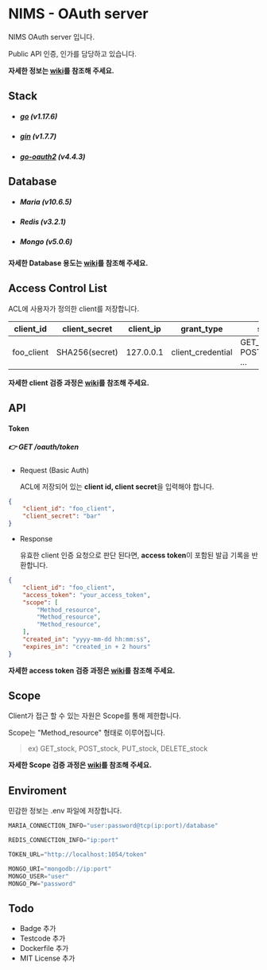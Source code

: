 # NIMS - OAuth server

NIMS OAuth server 입니다.

Public API 인증, 인가를 담당하고 있습니다.

**자세한 정보는 [wiki](https://gitlab.gabia.com/infradev/infradev-practice/-/wikis/NIMS-Core-Process-(OAuth))를 참조해 주세요.**

## Stack

- ##### [go](https://github.com/golang/go) (v1.17.6)

- ##### [gin](https://github.com/gin-gonic/gin) (v1.7.7)

- ##### [go-oauth2](https://github.com/go-oauth2/oauth2) (v4.4.3)

## Database

- ##### Maria (v10.6.5)

- ##### Redis (v3.2.1)

- ##### Mongo (v5.0.6)

**자세한 Database 용도는 [wiki](https://gitlab.gabia.com/infradev/infradev-practice/-/wikis/NIMS-Core-Process-(OAuth))를 참조해 주세요.**

## Access Control List

ACL에 사용자가 정의한 client를 저장합니다.

| client_id  | client_secret  | client_ip | grant_type        | scope                          |
| ---------- | -------------- | --------- | ----------------- | ------------------------------ |
| foo_client | SHA256(secret) | 127.0.0.1 | client_credential | GET_resource POST_resource ... |

**자세한 client 검증 과정은 [wiki](https://gitlab.gabia.com/infradev/infradev-practice/-/wikis/NIMS-Core-Process-(OAuth))를 참조해 주세요.**

## API

#### Token

##### 👉 GET /oauth/token

- Request (Basic Auth)

  ACL에 저장되어 있는 **client id, client secret**을 입력해야 합니다.

```json
{
    "client_id": "foo_client",
    "client_secret": "bar"
}
```

- Response

  유효한 client 인증 요청으로 판단 된다면, **access token**이 포함된 발급 기록을 반환합니다.

```json
{
    "client_id": "foo_client",
    "access_token": "your_access_token",
    "scope": [
        "Method_resource",
        "Method_resource",
        "Method_resource",
    ],
    "created_in": "yyyy-mm-dd hh:mm:ss",
    "expires_in": "created_in + 2 hours"
}
```

**자세한 access token 검증 과정은 [wiki](https://gitlab.gabia.com/infradev/infradev-practice/-/wikis/NIMS-Core-Process-(OAuth))를 참조해 주세요.**

## Scope

Client가 접근 할 수 있는 자원은 Scope를 통해 제한합니다.

Scope는 "Method_resource" 형태로 이루어집니다.

> ex) GET_stock, POST_stock, PUT_stock, DELETE_stock

**자세한 Scope 검증 과정은 [wiki](https://gitlab.gabia.com/infradev/infradev-practice/-/wikis/NIMS-Core-Process-(OAuth))를 참조해 주세요.**

## Enviroment

민감한 정보는 .env 파일에 저장합니다.

```go
MARIA_CONNECTION_INFO="user:password@tcp(ip:port)/database"

REDIS_CONNECTION_INFO="ip:port"

TOKEN_URL="http://localhost:1054/token"

MONGO_URI="mongodb://ip:port"
MONGO_USER="user"
MONGO_PW="password"
```

## Todo

- Badge 추가
- Testcode 추가
- Dockerfile 추가
- MIT License 추가

